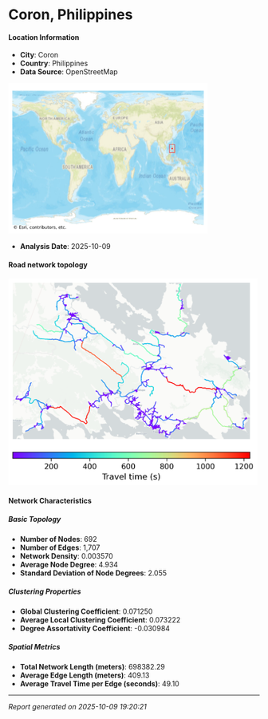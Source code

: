 # Coron, Philippines

#### Location Information

- **City**: Coron
- **Country**: Philippines
- **Data Source**: OpenStreetMap
<img src="Coron_location.png" alt="Coron Location Map" width="400" />

- **Analysis Date**: 2025-10-09

#### Road network topology

<img src="Coron_network_map.png" alt="Coron Road Network Map" width="500"/>

#### Network Characteristics

##### Basic Topology

- **Number of Nodes**: 692
- **Number of Edges**: 1,707
- **Network Density**: 0.003570
- **Average Node Degree**: 4.934
- **Standard Deviation of Node Degrees**: 2.055

##### Clustering Properties

- **Global Clustering Coefficient**: 0.071250
- **Average Local Clustering Coefficient**: 0.073222
- **Degree Assortativity Coefficient**: -0.030984

##### Spatial Metrics

- **Total Network Length (meters)**: 698382.29
- **Average Edge Length (meters)**: 409.13
- **Average Travel Time per Edge (seconds)**: 49.10

---
*Report generated on 2025-10-09 19:20:21*
